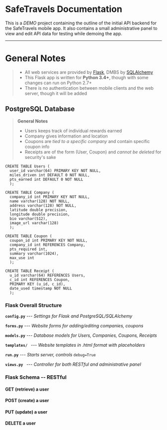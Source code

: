 SafeTravels Documentation
===================

This is a *DEMO* project containing the outline of the initial API backend for the SafeTravels mobile app. It
also contains a small administrative panel to view and edit API data for testing while demoing the app. 


----------

# **General Notes**
> - All web services are provided by [Flask](http://flask.pocoo.org/), DMBS by [SQLAlchemy](http://www.sqlalchemy.org/)
> - This Flask app is written for **Python 3.4+**, though with some changes can run on Python 2.7+
> - There is no authentication between mobile clients and the web server, though it will be added

## PostgreSQL Database
> **General Notes**
> - Users keeps track of individual rewards earned
> - Company gives information and location 
> - Coupons are *tied to a specific company* and contain specific coupon info
> - Receipts are of the form (User, Coupon) and *cannot be deleted* for security's sake
```
CREATE TABLE Users (
  user_id varchar(64) PRIMARY KEY NOT NULL,
  miles_driven int DEFAULT 0 NOT NULL,
  pts_earned int DEFAULT 0 NOT NULL
  );
  
CREATE TABLE Company (
  company_id int PRIMARY KEY NOT NULL,
  name varchar(128) NOT NULL,
  address varchar(128) NOT NULL,
  latitude double precision,
  longitude double precision,
  bio varchar(512), 
  image_url varchar(128)
  );
  
CREATE TABLE Coupon (
  coupon_id int PRIMARY KEY NOT NULL,
  company_id int REFERENCES Company,
  pts_required int,
  summary varchar(1024),
  max_use int
  );
  
CREATE TABLE Receipt (
  u_id varchar(64) REFERENCES Users,
  c_id int REFERENCES Coupon,
  PRIMARY KEY (u_id, c_id),
  date_used timestamp NOT NULL
  );
```


### Flask Overall Structure

**```config.py```** --- *Settings for Flask and PostgreSQL/SQLAlchemy*

**```forms.py```** --- *Website forms for adding/editing companies, coupons*

**```models.py```** --- *Database models for Users, Companies, Coupons, Receipts*

**```templates/ ```** --- *Website templates in .html format with placeholders*

**```run.py```** --- *Starts server, controls* ```debug=True```

**```views.py ```** --- *Controller for both RESTful and administrative panel*

### Flask Schema -- RESTful 

#### GET (retrieve) a user
#### POST (create) a user
#### PUT (update) a user
#### DELETE a user

